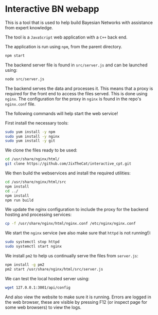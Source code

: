# Interactive BN webapp

This is a tool that is used to help build Bayesian Networks with assistance from expert knowledge.

The tool is a `JavaScript` web application with a `C++` back end.

The application is run using `npm`, from the parent directory.
```bash
npm start
```

The backend server file is found in `src/server.js` and can be launched using:
```bash
node src/server.js
```

The backend serves the data and processes it. This means that a proxy is required for the front end to access the files served. This is done using `nginx`. The configuration for the proxy in `nginx` is found in the repo's `nginx.conf` file.

The following commands will help start the web service!

First install the necessary tools:
```bash
sudo yum install -y npm
sudo yum install -y nginx
sudo yum install -y git
```

We clone the files ready to be used:
```bash
cd /usr/share/nginx/html/
git clone https://github.com/JixTheCat/interactive_cpt.git
``` 

We then build the webservices and install the required utilities:
```bash
cd /usr/share/nginx/html/src
npm install
cd ../
npm install
npm run build
```

We update the nginx configuration to include the proxy for the backend hosting and processing services:
```bash
cp -f /usr/share/nginx/html/nginx.conf /etc/nginx/nginx.conf
```

We start the `nginx` service (we also make sure that `httpd` is not running!):
```bash
sudo systemctl stop httpd
sudo systemctl start nginx
```

We install `pm2` to help us continually serve the files from `server.js`:
```bash
npm install -g pm2
pm2 start /usr/share/nginx/html/src/server.js
```

We can test the local hosted server using:
```bash
wget 127.0.0.1:3001/api/config
```

And also view the website to make sure it is running. Errors are logged in the web browser, these are visible by pressing F12 (or inspect page for some web browsers) to view the logs.
